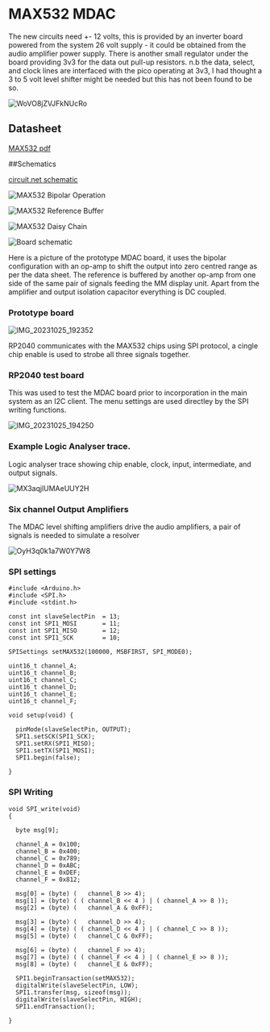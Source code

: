 # MAX532 MDAC

The new circuits need +- 12 volts, this is provided by an inverter board powered from the system 26 volt supply - it could be obtained from the audio amplifier power supply. There is another small regulator under the board providing 3v3 for the data out pull-up resistors. n.b the data, select, and clock lines are interfaced with the pico operating at 3v3, I had thought a 3 to 5 volt level shifter might be needed but this has not been found to be so.

![WoVO8jZVJFkNUcRo](../images/WoVO8jZVJFkNUcRo.png)

## Datasheet

[MAX532 pdf](../documents/MAX532.pdf)

##Schematics

[circuit.net schematic](https://crcit.net/c/46ec9b44c03c4374af5fbf4117a229d3)

![MAX532 Bipolar Operation](../images/MAX532BipolarOperation.png)

![MAX532 Reference Buffer](../images/MAX532ReferenceBuffer.jpg)

![MAX532 Daisy Chain](../images/MAX532DaisyChain.png)

![Board schematic](../images/MAX532-MDAC-board.png)

Here is a picture of the prototype MDAC board, it uses the bipolar configuration with an op-amp to shift the output into zero centred range as per the data sheet. The reference is buffered by another op-amp from one side of the same pair of signals feeding the MM display unit. Apart from the amplifier and output isolation capacitor everything is DC coupled.

### Prototype board

![IMG_20231025_192352](../images/IMG_20231025_192352.jpg)

RP2040 communicates with the MAX532 chips using SPI protocol, a cingle chip enable is used to strobe all three signals together.

### RP2040 test board

This was used to test the MDAC board prior to incorporation in the main system as an I2C client.
The menu settings are used directley by the SPI writing functions.

![IMG_20231025_194250](../images/IMG_20231025_194250.jpg)

### Example Logic Analyser trace.

Logic analyser trace showing chip enable, clock, input, intermediate, and output signals.

![MX3aqjlUMAeUUY2H](../images/MX3aqjlUMAeUUY2H.png)

### Six channel Output Amplifiers

The MDAC level shifting amplifiers drive the audio amplifiers, a pair of signals is needed to simulate a resolver

![OyH3q0k1a7W0Y7W8](../images/OyH3q0k1a7W0Y7W8.png)

### SPI settings

```
#include <Arduino.h>
#include <SPI.h>
#include <stdint.h>

const int slaveSelectPin  = 13;
const int SPI1_MOSI       = 11;
const int SPI1_MISO       = 12;
const int SPI1_SCK        = 10;

SPISettings setMAX532(100000, MSBFIRST, SPI_MODE0);

uint16_t channel_A;
uint16_t channel_B;
uint16_t channel_C;
uint16_t channel_D;
uint16_t channel_E;
uint16_t channel_F;

void setup(void) {

  pinMode(slaveSelectPin, OUTPUT);
  SPI1.setSCK(SPI1_SCK);
  SPI1.setRX(SPI1_MISO);
  SPI1.setTX(SPI1_MOSI);
  SPI1.begin(false);

}
```

### SPI Writing

```
void SPI_write(void) 
{

  byte msg[9];

  channel_A = 0x100;
  channel_B = 0x400;
  channel_C = 0x789;
  channel_D = 0xABC;
  channel_E = 0xDEF;
  channel_F = 0x812;

  msg[0] = (byte) (   channel_B >> 4);
  msg[1] = (byte) ( ( channel_B << 4 ) | ( channel_A >> 8 ));
  msg[2] = (byte) (   channel_A & 0xFF);

  msg[3] = (byte) (   channel_D >> 4);
  msg[4] = (byte) ( ( channel_D << 4 ) | ( channel_C >> 8 ));
  msg[5] = (byte) (   channel_C & 0xFF);

  msg[6] = (byte) (   channel_F >> 4);
  msg[7] = (byte) ( ( channel_F << 4 ) | ( channel_E >> 8 ));
  msg[8] = (byte) (   channel_E & 0xFF);

  SPI1.beginTransaction(setMAX532);
  digitalWrite(slaveSelectPin, LOW);
  SPI1.transfer(msg, sizeof(msg));
  digitalWrite(slaveSelectPin, HIGH);
  SPI1.endTransaction();

}
```

